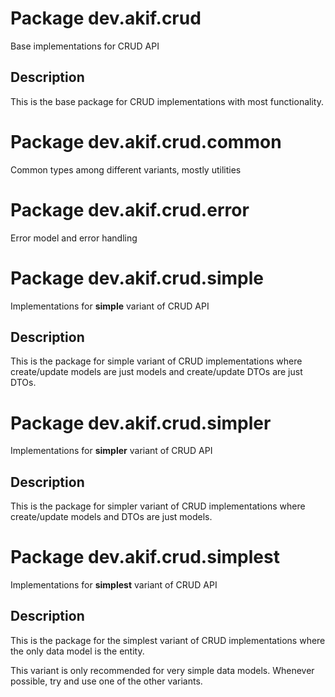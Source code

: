 # Package dev.akif.crud

Base implementations for CRUD API

## Description

This is the base package for CRUD implementations with most functionality.

# Package dev.akif.crud.common

Common types among different variants, mostly utilities

# Package dev.akif.crud.error

Error model and error handling

# Package dev.akif.crud.simple

Implementations for **simple** variant of CRUD API

## Description

This is the package for simple variant of CRUD implementations where create/update models are just models and
create/update DTOs are just DTOs.

# Package dev.akif.crud.simpler

Implementations for **simpler** variant of CRUD API

## Description

This is the package for simpler variant of CRUD implementations where create/update models and DTOs are just models.

# Package dev.akif.crud.simplest

Implementations for **simplest** variant of CRUD API

## Description

This is the package for the simplest variant of CRUD implementations where the only data model is the entity.

This variant is only recommended for very simple data models. Whenever possible, try and use one of the other variants.
